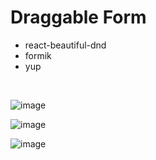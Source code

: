 # Draggable Form

- react-beautiful-dnd
- formik
- yup

<br />

![image](https://user-images.githubusercontent.com/76871403/236663436-56d1c314-0d47-4c26-bc4c-bb6fc34e00fe.png)

![image](https://user-images.githubusercontent.com/76871403/236663536-dbecc000-0a62-4271-9666-bb40642a2b23.png)

![image](https://user-images.githubusercontent.com/76871403/236663638-2758d5af-1ca3-454e-a019-967eee303234.png)

